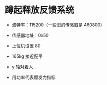 <!--
 * @Author      : Mr.bin
 * @Date        : 2023-11-21 09:12:16
 * @LastEditTime: 2024-02-06 09:44:50
 * @Description : energy-n14-e13-standalone-squat-release
-->

# 蹲起释放反馈系统

- 波特率：115200（一些旧的传感器是 460800）
- 传感器地址：0x50
- 上位机设置 80
- 165kg 接近配平

- y 轴对着人

- 用功率代表爆发力指标
